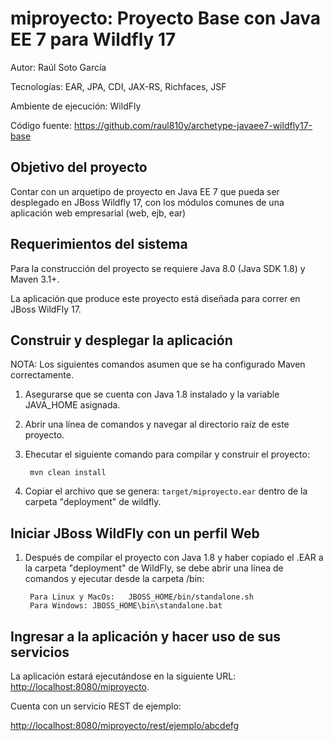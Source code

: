 miproyecto: Proyecto Base con Java EE 7 para Wildfly 17
==============================================================================================
Autor: Raúl Soto García

Tecnologías: EAR, JPA, CDI, JAX-RS, Richfaces, JSF

Ambiente de ejecución: WildFly

Código fuente: <https://github.com/raul810y/archetype-javaee7-wildfly17-base>


Objetivo del proyecto
-----------

Contar con un arquetipo de proyecto en Java EE 7 que pueda ser desplegado en JBoss Wildfly 17, con los módulos comunes de una aplicación web empresarial (web, ejb, ear)

Requerimientos del sistema
-------------------

Para la construcción del proyecto se requiere Java 8.0 (Java SDK 1.8) y Maven 3.1+.

La aplicación que produce este proyecto está diseñada para correr en JBoss WildFly 17.


Construir y desplegar la aplicación
-------------------------

NOTA: Los siguientes comandos asumen que se ha configurado Maven correctamente.

1. Asegurarse que se cuenta con Java 1.8 instalado y la variable JAVA_HOME asignada.
2. Abrir una línea de comandos y navegar al directorio raíz de este proyecto.
3. Ehecutar el siguiente comando para compilar y construir el proyecto:

        mvn clean install

4. Copiar el archivo que se genera: `target/miproyecto.ear` dentro de la carpeta "deployment" de wildfly.


Iniciar JBoss WildFly con un perfil Web
-------------------------

1. Después de compilar el proyecto con Java 1.8 y haber copiado el .EAR a la carpeta "deployment" de WildFly, se debe abrir una línea de comandos y ejecutar desde la carpeta /bin:

        Para Linux y MacOs:   JBOSS_HOME/bin/standalone.sh
        Para Windows: JBOSS_HOME\bin\standalone.bat

 

Ingresar a la aplicación y hacer uso de sus servicios
---------------------

La aplicación estará ejecutándose en la siguiente URL: <http://localhost:8080/miproyecto>.

Cuenta con un servicio REST de ejemplo:

<http://localhost:8080/miproyecto/rest/ejemplo/abcdefg>

